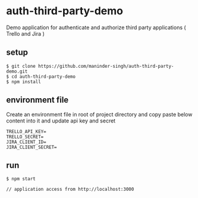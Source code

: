 # auth-third-party-demo

Demo application for authenticate and authorize third party applications ( Trello and Jira )

## setup 
```
$ git clone https://github.com/maninder-singh/auth-third-party-demo.git
$ cd auth-third-party-demo
$ npm install

```

## environment file

Create an environment file in root of project directory and copy paste below content into it and update api key and secret 

```
TRELLO_API_KEY=
TRELLO_SECRET=
JIRA_CLIENT_ID=
JIRA_CLIENT_SECRET=

```

## run 
```
$ npm start

// application access from http://localhost:3000 

```
